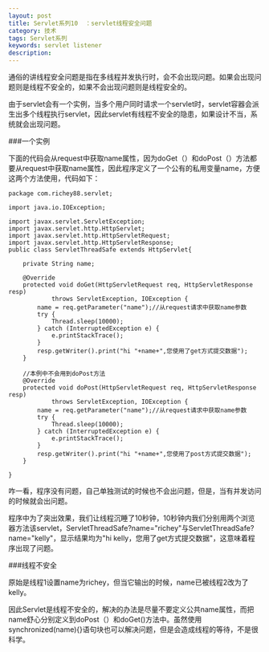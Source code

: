 ```yaml
---
layout: post
title: Servlet系列10	：servlet线程安全问题
category: 技术
tags: Servlet系列
keywords: servlet listener
description: 
---
```


通俗的讲线程安全问题是指在多线程并发执行时，会不会出现问题。如果会出现问题则是线程不安全的，如果不会出现问题则是线程安全的。

由于servlet会有一个实例，当多个用户同时请求一个servlet时，servlet容器会派生出多个线程执行servlet，因此servlet有线程不安全的隐患，如果设计不当，系统就会出现问题。

###一个实例

下面的代码会从request中获取name属性，因为doGet（）和doPost（）方法都要从request中获取name属性，因此程序定义了一个公有的私用变量name，方便这两个方法使用，代码如下：

	package com.richey88.servlet;
	
	import java.io.IOException;
	
	import javax.servlet.ServletException;
	import javax.servlet.http.HttpServlet;
	import javax.servlet.http.HttpServletRequest;
	import javax.servlet.http.HttpServletResponse;
	public class ServletThreadSafe extends HttpServlet{
	
		private String name;
		
		@Override
		protected void doGet(HttpServletRequest req, HttpServletResponse resp)
				throws ServletException, IOException {
			name = req.getParameter("name");//从request请求中获取name参数
			try {
				Thread.sleep(10000);
			} catch (InterruptedException e) {
				e.printStackTrace();
			}
			resp.getWriter().print("hi "+name+",您使用了get方式提交数据");
		}
		
		//本例中不会用到doPost方法
		@Override
		protected void doPost(HttpServletRequest req, HttpServletResponse resp)
				throws ServletException, IOException {
			name = req.getParameter("name");//从request请求中获取name参数
			try {
				Thread.sleep(10000);
			} catch (InterruptedException e) {
				e.printStackTrace();
			}
			resp.getWriter().print("hi "+name+",您使用了post方式提交数据");
		}
		
	}

咋一看，程序没有问题，自己单独测试的时候也不会出问题，但是，当有并发访问的时候就会出问题。

程序中为了突出效果，我们让线程沉睡了10秒钟，10秒钟内我们分别用两个浏览器方法该servlet，ServletThreadSafe?name="richey"与ServletThreadSafe?name="kelly"，显示结果均为"hi kelly，您用了get方式提交数据"，这意味着程序出现了问题。

###线程不安全

原始是线程1设置name为richey，但当它输出的时候，name已被线程2改为了kelly。

因此Servlet是线程不安全的，解决的办法是尽量不要定义公共name属性，而把name舒心分别定义到doPost（）和doGet()方法中。虽然使用synchronized(name){}语句块也可以解决问题，但是会造成线程的等待，不是很科学。



